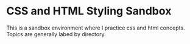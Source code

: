 # CSS and HTML Styling Sandbox
This is a sandbox environment where I practice css and html concepts.
Topics are generally labed by directory.
